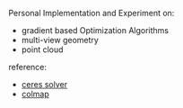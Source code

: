 Personal Implementation and Experiment on:
- gradient based Optimization Algorithms
- multi-view geometry
- point cloud

reference:
- [ceres solver](http://ceres-solver.org/)
- [colmap](https://github.com/colmap/colmap)
